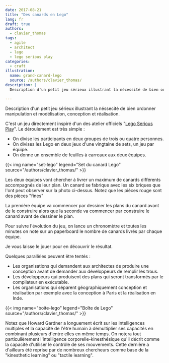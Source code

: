 ```yaml
---
date: 2017-08-21
title: "Des canards en Lego"
lang: fr
draft: true
authors:
  - clavier_thomas
tags:
  - agile
  - architect
  - lego
  - lego serious play
categories:
  - craft
illustration:
  name: grand-canard-lego
  source: /authors/clavier_thomas/
description: |
  Description d'un petit jeu sérieux illustrant la nécessité de bien ordonner manipulation et modélisation, conception et réalisation.

---
```


Description d'un petit jeu sérieux illustrant la néssecité de bien ordonner manipulation et modélisation, conception et réalisation.

C'est un jeu directement inspiré d'un des atelier officiels "[Lego Serious Play](https://www.lego.com/en-us/seriousplay)". Le déroulement est très simple :

- On divise les participants en deux groupes de trois ou quatre personnes.
- On divises les Lego en deux jeux d'une vingtaine de sets, un jeu par équipe.
- On donne un ensemble de feuilles à carreaux aux deux équipes.

{{< img name="set-lego" legend="Set du canard Lego" source="/authors/clavier_thomas/" >}}

Les deux équipes vont chercher à livrer un maximum de canards différents accompagnés de leur plan.
Un canard se fabrique avec les six briques que l'ont peut observer sur la photo ci-dessus. Notez que les pièces rouge sont des pièces "fines"

La première équipe va commencer par dessiner les plans du canard avant de le construire alors que la seconde va commencer par construire le canard avant de dessiner le plan.

Pour suivre l'évolution du jeu, on lance un chronomètre et toutes les minutes on note sur un paperboard le nombre de canards livrés par chaque équipe.

Je vous laisse le jouer pour en découvrir le résultat.

Quelques parallèles peuvent être tentés :

- Les organisations qui demandent aux architectes de produire une conception avant de demander aux développeurs de remplir les trous.
- Les développeurs qui produisent des plans qui seront transformés par le compilateur en exécutable.
- Les organisations qui séparent géographiquement conception et réalisation par exemple avec la conception à Paris et la réalisation en Inde.

{{< img name="boite-lego" legend="Boîte de Lego" source="/authors/clavier_thomas/" >}}

Notez que Howard Gardner a longuement écrit sur les intelligences multiples et la capacité de l'être humain à démultiplier ses capacités en combinant plusieurs d'entre elles en même temps.
On notera tout particulièrement l'intelligence corporelle-kinesthésique qu'il décrit comme la capacité d'utiliser le contrôle de ses mouvements. Cette dernière a d'ailleurs été reprise par de nombreux chercheurs comme base de la "kinesthetic learning" ou "tactile learning".
